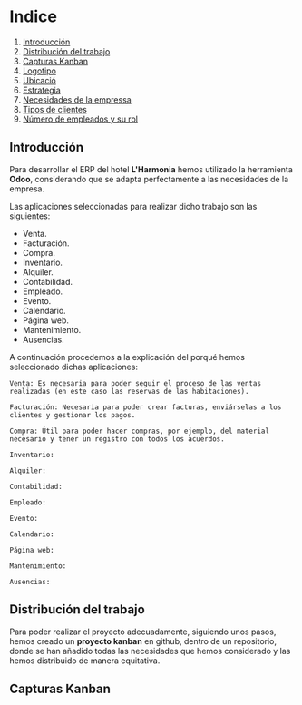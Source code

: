 # Indice

1. [Introducción](#id1)
2. [Distribución del trabajo](#id2)
3. [Capturas Kanban](#id3)
4. [Logotipo](#id4)
5. [Ubicació](#id5)
6. [Estrategia](#id6)
7. [Necesidades de la empressa](#id7)
8. [Tipos de clientes](#id8)
9. [Número de empleados y su rol](#id9)



## Introducción<a name="id1"></a>

Para desarrollar el ERP del hotel **L'Harmonia** hemos utilizado la herramienta **Odoo**, considerando que se adapta perfectamente a las necesidades de la empresa. 

Las aplicaciones seleccionadas para realizar dicho trabajo son las siguientes:
- Venta.
- Facturación.
- Compra.
- Inventario.
- Alquiler.
- Contabilidad.
- Empleado.
- Evento.
- Calendario.
- Página web.
- Mantenimiento.
- Ausencias.

A continuación procedemos a la explicación del porqué hemos seleccionado dichas aplicaciones:       

    Venta: Es necesaria para poder seguir el proceso de las ventas realizadas (en este caso las reservas de las habitaciones).

    Facturación: Necesaria para poder crear facturas, enviárselas a los clientes y gestionar los pagos.

    Compra: Útil para poder hacer compras, por ejemplo, del material necesario y tener un registro con todos los acuerdos.

    Inventario:

    Alquiler:

    Contabilidad:

    Empleado:

    Evento:

    Calendario:

    Página web:

    Mantenimiento:

    Ausencias:

## Distribución del trabajo<a name="id1"></a>

Para poder realizar el proyecto adecuadamente, siguiendo unos pasos, hemos creado un **proyecto kanban** en github, dentro de un repositorio, donde se han añadido todas las necesidades que hemos considerado y las hemos distribuido de manera equitativa.





## Capturas Kanban<a name="id1"></a>